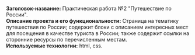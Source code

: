 **Заголовок-название:** Практическая работа №2 "Путешествие по России".  
**Описание проекта и его функциональности:** Страница на тематику путешествия по России; содержит блоки с описанием интересных мест для посещения в качестве туриста в России; также содержит ссылки на сторонние ресурсы по перечисленным местам.  
**Используемые технологии:** html, css.
